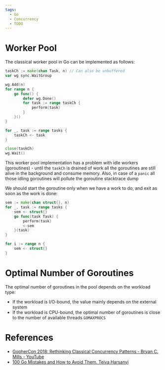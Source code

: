 ```yaml
---
tags:
  - Go
  - Concurrency
  - TODO
---
```


# Worker Pool

The classical worker pool in Go can be implemented as follows: 

```go
taskCh := make(chan Task, n) // Can also be unbuffered
var wg sync.WaitGroup

wg.Add(n)
for range n {
	go func() {
		defer wg.Done()
		for task := range taskCh {
			perform(task)
		}
	}()
}

for _, task := range tasks {
	taskCh <- task
}

close(taskCh)
wg.Wait()
```

This worker pool implementation has a problem with idle workers (goroutines) - until the `taskCh` is drained of work all the goroutines are still alive in the background and consume memory. Also, in case of a `panic` all those idling goroutines will pollute the goroutine stacktrace dump

We should start the goroutine only when we have a work to do, and exit as soon as the work is done:

```go
sem := make(chan struct{}, n)
for _, task := range tasks {
	sem <- struct{}
	go func(task Task) {
		perform(task)
		<-sem
	}(task)
}

for i := range n {
	sem <- struct{}
}
```

# Optimal Number of Goroutines

The optimal number of goroutines in the pool depends on the workload type:

- If the workload is I/O-bound, the value mainly depends on the external system
- If the workload is CPU-bound, the optimal number of goroutines is close to the number of available threads `GOMAXPROCS`

# References

- [GopherCon 2018: Rethinking Classical Concurrency Patterns - Bryan C. Mills - YouTube](https://youtu.be/5zXAHh5tJqQ?si=0YVSxsiCj71RACER)
- [100 Go Mistakes and How to Avoid Them. Teiva Harsanyi](References.md#100%20Go%20Mistakes%20and%20How%20to%20Avoid%20Them.%20Teiva%20Harsanyi)
